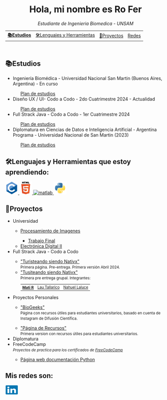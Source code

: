 <!DOCTYPE html>
<html lang="es">
<head>
    <meta charset="UTF-8">
    <meta name="viewport" content="width=device-width, initial-scale=1.0">     
</head>
<body>
    <header>
        <h1 align="center"> Hola, mi nombre es Ro Fer </h1>
        <p align="center"><em>Estudiante de Ingenieria Biomedica - UNSAM</em></p>
        <nav> 
            <table> <!-- ESTO NO SE HACE PERO LA VERDAD QUE PARA IR ARMANDO NO QUEDA TAAAN MAL-->
                       <th>
                           <a href="#estudios"> 📚Estudios</a></td> 
                           <td><a href="#lenguajes"> 🛠️Lenguajes y Herramientas</a></td>
                            <td><a href='#proyectos'> 🚀Proyectos </a></td>
                           <td><a href="#redes"> Redes</a></td>
                       </th>
           </table>
        </nav>
    </header>
    <section id="estudios">
        <h2>📚Estudios</h2>
        <ul>
          <li>Ingeniería Biomédica - Universidad Nacional San Martin (Buenos Aires, Argentina) - En curso </li>
            <ul><a href="https://www.unsam.edu.ar/escuelas/ecyt/172/ciencia/ingenieria-biomedica" target="_blank" >Plan de estudios</a></ul>
            <li>Diseño UX / UI- Codo a Codo - 2do Cuatrimestre 2024 - Actualidad</li>
            <ul><a href="#" target="_blank" >Plan de estudios</a></ul>
            <li>Full Strack Java - Codo a Codo - 1er Cuatrimestre 2024</li>
            <ul><a href="https://drive.google.com/file/d/1SSwNBdJUy-5h4A4aZHiOYTUvM8qEGYMi/view?usp=drive_link" target="_blank" >Plan de estudios</a></ul>
          <li>Diplomatura en Ciencias de Datos e Inteligencia Artificial - Argentina Programa - Universidad Nacional de San Martin (2023) </li>
            <ul><a href="https://www.argentina.gob.ar/sites/default/files/5._unsam_-_ciencia_de_datos_e_inteligencia_artificial.pdf" target="_blank" >Plan de estudios</a></ul>
        </ul>
    </section>
    <section id="lenguajes">
      <h2>🛠️Lenguajes y Herramientas que estoy aprendiendo:</h2>
      <p align="left">
        <a href="https://www.cprogramming.com/" target="_blank" rel="noreferrer"> <img src="https://raw.githubusercontent.com/devicons/devicon/master/icons/c/c-original.svg" alt="c" width="40" height="40"/> </a> 
        <a href="https://www.w3.org/html/" target="_blank" rel="noreferrer"> <img src="https://raw.githubusercontent.com/devicons/devicon/master/icons/html5/html5-original-wordmark.svg" alt="html5" width="40" height="40"/> </a> 
        <a href="https://www.mathworks.com/" target="_blank" rel="noreferrer"> <img src="https://upload.wikimedia.org/wikipedia/commons/2/21/Matlab_Logo.png" alt="matlab" width="40" height="40"/> </a> <a href="https://www.python.org" target="_blank" rel="noreferrer"> <img src="https://raw.githubusercontent.com/devicons/devicon/master/icons/python/python-original.svg" alt="python" width="40" height="40"/> </a>
    </section>
    <section id="proyectos">
        <h2>🚀Proyectos</h2>
        <ul>
            <li>Universidad</li>
            <ul>
                <li><a href="https://github.com/ro-fer/Procedimiento_de_Imagenes " target="_blank">Procesamiento de Imagenes</a></li>
                <ul>
                    <li><a href="https://github.com/ro-fer/TP-Final-Procesamiento-Imagenes" target="_blank">Trabajo Final</a></li>
                </ul>
                <li><a href="https://github.com/ro-fer/Electronica_Digital_II" target="_blank">Electrónica Dígital II</a></li>
            </ul>
            <li>Full Strack Java - Codo a Codo</li>
            <ul>
                <li><a href="https://ro-fer.github.io/Turisteando-siendo-Nativx/" target="_blank">"Turisteando siendo Nativx"</a></li>
                <small>Primera página. Pre-entrega. Primera versión Abril 2024. </small>
                <li><a href="https://matirnc.github.io/ProyectoCaC_FullStack_Java/">"Tusiteando siendo Nativx"</a></li>
                <small>Primera pre entrega grupal. Integrantes:  
                    <table> <!-- ESTO NO SE HACE PERO LA VERDAD QUE PARA IR ARMANDO NO QUEDA TAAAN MAL-->
                       <th>
                           <a href="https://github.com/matirnc" target="_blank">Mati R</a></td> 
                           <td><a href="https://github.com/Lautallarico" target="_blank">Lau Tallarico</a></td>
                            <td><a href="https://github.com/Feofanes" target="_blank">Nahuel Laluce</a></td>
                       </th>
                   </table>
                </small>
            </ul>
            <li>Proyectos Personales</li>
            <ul>
                <li><a href="https://github.com/ro-fer/BioGeeks" target="_blank">"BioGeeks"</a></li>
                <small>Página con recursos útiles para estudiantes universitarios, basado en cuenta de Instagram de Difusión Científica.</small>
            </ul>
            <ul>
                <li><a href="https://github.com/ro-fer/Pag-MUI-CyT" target="_blank">"Página de Recursos"</a></li>
                <small>Primera version con recursos útiles para estudiantes universitarios.</small>
            </ul>
            <li>Diplomatura</li>
            <li>FreeCodeCamp</li>
            <small><i>Proyectos de practica para los certificados de <a href="https://www.freecodecamp.org/espanol/roh__fer" target="_blank">FreeCodeCamp</a></i></small>
            <ul>
                <li><a href="https://ro-fer.github.io/pagina-python/" target="_blank">Página web documentación Python</a></li>
            </ul>
        </ul>
    </section>
     <section id="redes">
        <h2> Mis redes son:</h2>
        <a href="https://www.linkedin.com/in/rocio-bfernandez/" target="blank"><img align="center" src="https://raw.githubusercontent.com/devicons/devicon/master/icons/linkedin/linkedin-original.svg" alt="rocio-bfernandez" height="30" width="40" /></a>
     </section>
</body>
</html>
